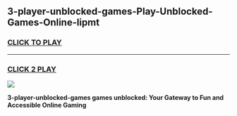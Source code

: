
## 3-player-unblocked-games-Play-Unblocked-Games-Online-lipmt
<h3>
<a href="https://premium76.site?title=3-player-unblocked-games&ref=24A">CLICK TO PLAY</a></h3>
<hr>

<h3>
<a href="https://premium76.site?title=3-player-unblocked-games&ref=24A">CLICK 2 PLAY</a>
  
</h3>

<a href="https://premium76.site?title=3-player-unblocked-games&ref=24A"><img src="https://clearcache.store/games.png"></a>


**3-player-unblocked-games games unblocked: Your Gateway to Fun and Accessible Online Gaming**
